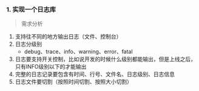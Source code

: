 

### 1. 实现一个日志库

> 需求分析

1. 支持往不同的地方输出日志（文件、控制台）
2. 日志分级别
   - debug、trace、info、warning、error、fatal
3. 日志要支持开关控制，比如说开发的时候什么级别都能输出，但是上线之后，只有INFO级别以下的才能输出
4. 完整的日志记录要包含有时间、行号、文件名、日志级别、日志信息
5. 日志文件要切割（按照时间切割、按照大小切割）

